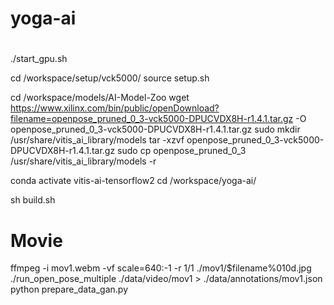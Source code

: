 # yoga-ai



#
./start_gpu.sh

cd /workspace/setup/vck5000/
source setup.sh

cd /workspace/models/AI-Model-Zoo
wget https://www.xilinx.com/bin/public/openDownload?filename=openpose_pruned_0_3-vck5000-DPUCVDX8H-r1.4.1.tar.gz -O openpose_pruned_0_3-vck5000-DPUCVDX8H-r1.4.1.tar.gz
sudo mkdir /usr/share/vitis_ai_library/models
tar -xzvf openpose_pruned_0_3-vck5000-DPUCVDX8H-r1.4.1.tar.gz
sudo cp openpose_pruned_0_3 /usr/share/vitis_ai_library/models -r

conda activate vitis-ai-tensorflow2
cd /workspace/yoga-ai/

sh build.sh


# Movie

ffmpeg -i mov1.webm -vf scale=640:-1 -r 1/1 ./mov1/$filename%010d.jpg
./run_open_pose_multiple ./data/video/mov1 > ./data/annotations/mov1.json
python prepare_data_gan.py